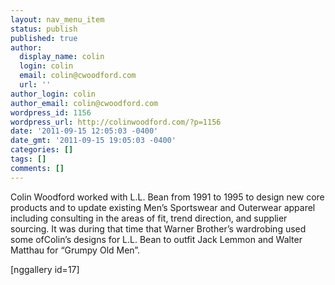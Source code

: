 ```yaml
---
layout: nav_menu_item
status: publish
published: true
author:
  display_name: colin
  login: colin
  email: colin@cwoodford.com
  url: ''
author_login: colin
author_email: colin@cwoodford.com
wordpress_id: 1156
wordpress_url: http://colinwoodford.com/?p=1156
date: '2011-09-15 12:05:03 -0400'
date_gmt: '2011-09-15 19:05:03 -0400'
categories: []
tags: []
comments: []
---
```

<p>Colin Woodford worked with L.L. Bean from 1991 to 1995 to design new core products and to update existing Men&rsquo;s Sportswear and Outerwear apparel including consulting in the areas of fit, trend direction, and supplier sourcing. It was during that time that Warner Brother&rsquo;s wardrobing used some ofColin&rsquo;s designs for L.L. Bean to outfit Jack Lemmon and Walter Matthau for &ldquo;Grumpy Old Men&rdquo;.</p>
<p>[nggallery id=17]</p>
